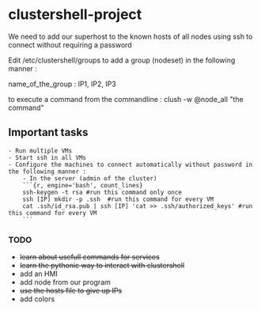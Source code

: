 # clustershell-project


We need to add our superhost to the known hosts of all nodes using ssh to connect without requiring a password

Edit /etc/clustershell/groups to add a group (nodeset) in the following manner :

name_of_the_group : IP1, IP2, IP3

to execute a command from the commandline :
clush -w @node_all "the command"

## Important tasks
	- Run multiple VMs
	- Start ssh in all VMs
	- Configure the machines to connect automatically without password in the following manner :
		- In the server (admin of the cluster)
		```{r, engine='bash', count_lines}
		ssh-keygen -t rsa #run this command only once
		ssh [IP] mkdir -p .ssh  #run this command for every VM
		cat .ssh/id_rsa.pub | ssh [IP] 'cat >> .ssh/authorized_keys' #run this command for every VM
		```

### TODO 
- <del>learn about usefull commands for services</del>
- <del>learn the pythonic way to interact with clustershell</del>
- add an HMI
- add node from our program
- <del>use the hosts file to give up IPs</del>
- add colors
